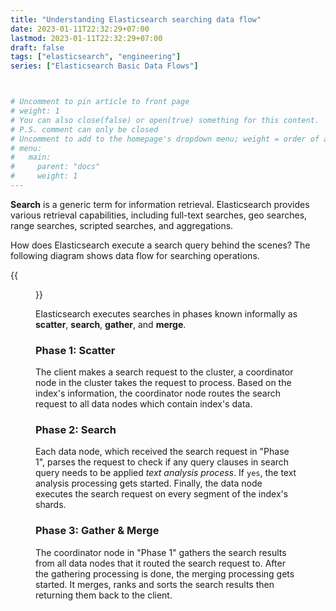 ```yaml
---
title: "Understanding Elasticsearch searching data flow"
date: 2023-01-11T22:32:29+07:00
lastmod: 2023-01-11T22:32:29+07:00
draft: false
tags: ["elasticsearch", "engineering"]
series: ["Elasticsearch Basic Data Flows"]



# Uncomment to pin article to front page
# weight: 1
# You can also close(false) or open(true) something for this content.
# P.S. comment can only be closed
# Uncomment to add to the homepage's dropdown menu; weight = order of article
# menu:
#   main:
#     parent: "docs"
#     weight: 1
---
```


**Search** is a generic term for information retrieval. Elasticsearch provides various retrieval capabilities, including 
full-text searches, geo searches, range searches, scripted searches, and aggregations.

How does Elasticsearch execute a search query behind the scenes? The following diagram shows data flow for searching
operations.

{{<figure title="Elasticsearch Searching Data Flow" src="/images/posts/es-searching-data-flow.png">}}

<!--more-->

Elasticsearch executes searches in phases known informally as **scatter**, **search**, **gather**, and **merge**.

### Phase 1: Scatter
The client makes a search request to the cluster, a coordinator node in the cluster takes the request to 
process. Based on the index's information, the coordinator node routes the search request to all data nodes
which contain index's data.

### Phase 2: Search
Each data node, which received the search request in "Phase 1", parses the request to check if any query clauses in 
search query needs to be applied *text analysis process*. If `yes`, the text analysis processing gets started. Finally, the data node
executes the search request on every segment of the index's shards.

### Phase 3: Gather & Merge
The coordinator node in "Phase 1" gathers the search results from all data nodes that it routed the search request to.
After the gathering processing is done, the merging processing gets started. It merges, ranks and sorts the search 
results then returning them back to the client.

